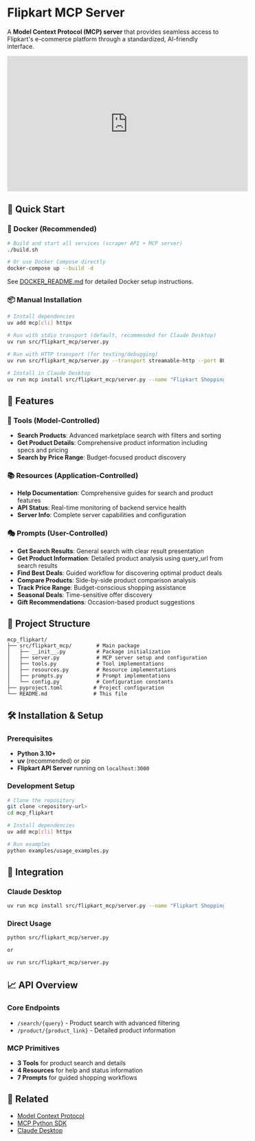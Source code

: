# Flipkart MCP Server

A **Model Context Protocol (MCP) server** that provides seamless access to Flipkart's e-commerce platform through a standardized, AI-friendly interface.


<iframe width="560" height="315" src="https://www.youtube.com/embed/Pjc8cC8zVRY?si=EWG-g9oTWG9TOaSW" title="YouTube video player" frameborder="0" allow="accelerometer; autoplay; clipboard-write; encrypted-media; gyroscope; picture-in-picture; web-share" referrerpolicy="strict-origin-when-cross-origin" allowfullscreen></iframe>


## 🚀 Quick Start

### 🐳 Docker (Recommended)

```bash
# Build and start all services (scraper API + MCP server)
./build.sh

# Or use Docker Compose directly
docker-compose up --build -d
```

See [DOCKER_README.md](DOCKER_README.md) for detailed Docker setup instructions.

### 📦 Manual Installation

```bash
# Install dependencies
uv add mcp[cli] httpx

# Run with stdio transport (default, recommended for Claude Desktop)
uv run src/flipkart_mcp/server.py

# Run with HTTP transport (for testing/debugging)
uv run src/flipkart_mcp/server.py --transport streamable-http --port 8000

# Install in Claude Desktop
uv run mcp install src/flipkart_mcp/server.py --name "Flipkart Shopping Assistant"
```

## 🎯 Features

### 🔧 Tools (Model-Controlled)
- **Search Products**: Advanced marketplace search with filters and sorting
- **Get Product Details**: Comprehensive product information including specs and pricing
- **Search by Price Range**: Budget-focused product discovery

### 📚 Resources (Application-Controlled)
- **Help Documentation**: Comprehensive guides for search and product features
- **API Status**: Real-time monitoring of backend service health
- **Server Info**: Complete server capabilities and configuration

### 🎭 Prompts (User-Controlled)
- **Get Search Results**: General search with clear result presentation
- **Get Product Information**: Detailed product analysis using query_url from search results
- **Find Best Deals**: Guided workflow for discovering optimal product deals
- **Compare Products**: Side-by-side product comparison analysis
- **Track Price Range**: Budget-conscious shopping assistance
- **Seasonal Deals**: Time-sensitive offer discovery
- **Gift Recommendations**: Occasion-based product suggestions

## 📁 Project Structure

```
mcp_flipkart/
├── src/flipkart_mcp/        # Main package
│   ├── __init__.py          # Package initialization
│   ├── server.py            # MCP server setup and configuration
│   ├── tools.py             # Tool implementations
│   ├── resources.py         # Resource implementations
│   ├── prompts.py           # Prompt implementations
│   └── config.py            # Configuration constants
├── pyproject.toml          # Project configuration
└── README.md               # This file
```

## 🛠️ Installation & Setup

### Prerequisites
- **Python 3.10+**
- **uv** (recommended) or pip
- **Flipkart API Server** running on `localhost:3000`

### Development Setup
```bash
# Clone the repository
git clone <repository-url>
cd mcp_flipkart

# Install dependencies
uv add mcp[cli] httpx

# Run examples
python examples/usage_examples.py
```

## 🔗 Integration

### Claude Desktop
```bash
uv run mcp install src/flipkart_mcp/server.py --name "Flipkart Shopping Assistant"
```

### Direct Usage
```bash
python src/flipkart_mcp/server.py

or

uv run src/flipkart_mcp/server.py
```

## 📈 API Overview

### Core Endpoints
- `/search/{query}` - Product search with advanced filtering
- `/product/{product_link}` - Detailed product information

### MCP Primitives
- **3 Tools** for product search and details
- **4 Resources** for help and status information  
- **7 Prompts** for guided shopping workflows

## 🔗 Related

- [Model Context Protocol](https://modelcontextprotocol.io/)
- [MCP Python SDK](https://github.com/modelcontextprotocol/python-sdk)
- [Claude Desktop](https://claude.ai/download)
